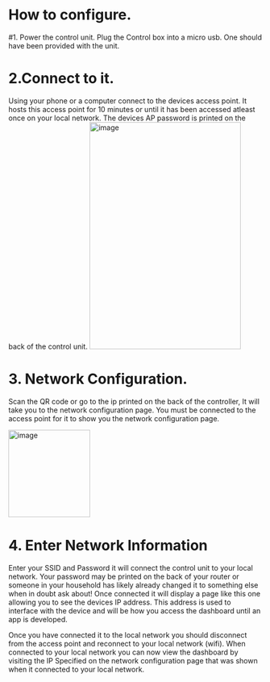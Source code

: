 # How to configure.


#1. Power the control unit.
Plug the Control box into a micro usb. One should have been provided with the unit.


# 2.Connect to it.
Using your phone or a computer connect to the devices access point. It hosts this access point for 10 minutes or until it has been accessed atleast once on your local network. The devices AP password is printed on the back of the control unit.
<img width="300" height="450" alt="image" src="https://github.com/user-attachments/assets/45f63a68-3162-4dbc-a0f4-8124b8bd82b9" />


# 3. Network Configuration.
Scan the QR code or go to the ip printed on the back of the controller, It will take you to the network configuration page. You must be connected to the access point for it to show you the network configuration page.

<img width="162" height="173" alt="image" src="https://github.com/user-attachments/assets/c6fd4d23-eeed-4d1c-800b-ee6fce971e5b" />



# 4. Enter Network Information
Enter your SSID and Password it will connect the control unit to your local network.
Your password may be printed on the back of your router or someone in your household has likely already changed it to something else when in doubt ask about!
Once connected it will display a page like this one allowing you to see the devices IP address.  This address is used to interface with the device and will be how you access the dashboard until an app is developed.








Once you have connected it to the local network you should disconnect from the access point and reconnect to your local network (wifi).
When connected to your local network you can now view the dashboard by visiting the IP Specified on the network configuration page that was shown when it connected to your local network.
